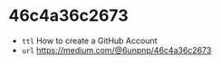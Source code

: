 # 46c4a36c2673
+ `ttl` How to create a GitHub Account
+ `url` https://medium.com/@6unpnp/46c4a36c2673
